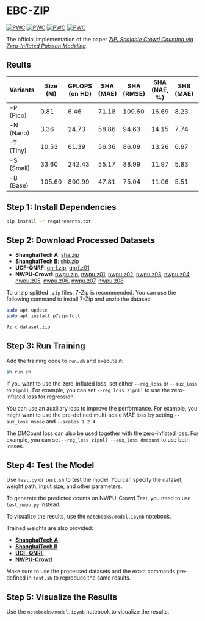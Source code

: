 # EBC-ZIP

[![PWC](https://img.shields.io/endpoint.svg?url=https://paperswithcode.com/badge/ebc-zip-improving-blockwise-crowd-counting/crowd-counting-on-shanghaitech-a)](https://paperswithcode.com/sota/crowd-counting-on-shanghaitech-a?p=ebc-zip-improving-blockwise-crowd-counting)
[![PWC](https://img.shields.io/endpoint.svg?url=https://paperswithcode.com/badge/ebc-zip-improving-blockwise-crowd-counting/crowd-counting-on-shanghaitech-b)](https://paperswithcode.com/sota/crowd-counting-on-shanghaitech-b?p=ebc-zip-improving-blockwise-crowd-counting)
[![PWC](https://img.shields.io/endpoint.svg?url=https://paperswithcode.com/badge/ebc-zip-improving-blockwise-crowd-counting/crowd-counting-on-ucf-qnrf)](https://paperswithcode.com/sota/crowd-counting-on-ucf-qnrf?p=ebc-zip-improving-blockwise-crowd-counting)
[![PWC](https://img.shields.io/endpoint.svg?url=https://paperswithcode.com/badge/ebc-zip-improving-blockwise-crowd-counting/crowd-counting-on-nwpu-crowd-val)](https://paperswithcode.com/sota/crowd-counting-on-nwpu-crowd-val?p=ebc-zip-improving-blockwise-crowd-counting)

The official implementation of the paper [*ZIP: Scalable Crowd Counting via Zero-Inflated Poisson Modeling*](https://arxiv.org/pdf/2506.19955).

## Reults

| **Variants** | **Size (M)** | **GFLOPS (on HD)** | **SHA (MAE)** | **SHA (RMSE)** | **SHA (NAE, %)** | **SHB (MAE)** | **SHB (RMSE)** | **SHB (NAE, %)** | **QNRF (MAE)** | **QNRF (RMSE)** | **QNRF (NAE, %)** |
|--------------|--------------|--------------------|---------------|----------------|------------------|---------------|----------------|------------------|----------------|-----------------|-------------------|
| -P (Pico)    | 0.81         | 6.46               | 71.18         | 109.60         | 16.69            | 8.23          | 12.62          | 6.98             | 96.29          | 161.82          | 14.40             |
| -N (Nano)    | 3.36         | 24.73              | 58.86         | 94.63          | 14.15            | 7.74          | 12.14          | 6.33             | 86.46          | 147.64           | 12.60             |
| -T (Tiny)    | 10.53        | 61.39              | 56.36         | 86.09          | 13.26            | 6.67          | 9.90           | 5.52             | 76.02          | 129.40          | 11.10             |
| -S (Small)   | 33.60        | 242.43             | 55.17         | 88.99          | 11.97            | 5.83          | 9.21           | 4.58             | 73.32          | 125.09          | 10.40             |
| -B (Base)    | 105.60       | 800.99             | 47.81         | 75.04          | 11.06            | 5.51          | 8.63           | 4.48             | 69.46          | 121.88          | 10.18             |

## Step 1: Install Dependencies

```bash
pip install -r requirements.txt
```

## Step 2: Download Processed Datasets

- **ShanghaiTech A**: [sha.zip](https://github.com/Yiming-M/EBC-ZIP/releases/download/dataset/sha.zip)
- **ShanghaiTech B**: [shb.zip](https://github.com/Yiming-M/EBC-ZIP/releases/download/dataset/shb.zip)
- **UCF-QNRF**: [qnrf.zip](https://github.com/Yiming-M/EBC-ZIP/releases/download/dataset/qnrf.zip), [qnrf.z01](https://github.com/Yiming-M/EBC-ZIP/releases/download/dataset/qnrf.z01)
- **NWPU-Crowd**: [nwpu.zip](https://github.com/Yiming-M/EBC-ZIP/releases/download/dataset/nwpu.zip), [nwpu.z01](https://github.com/Yiming-M/EBC-ZIP/releases/download/dataset/nwpu.z01), [nwpu.z02](https://github.com/Yiming-M/EBC-ZIP/releases/download/dataset/nwpu.z02), [nwpu.z03](https://github.com/Yiming-M/EBC-ZIP/releases/download/dataset/nwpu.z03), [nwpu.z04](https://github.com/Yiming-M/EBC-ZIP/releases/download/dataset/nwpu.z04), [nwpu.z05](https://github.com/Yiming-M/EBC-ZIP/releases/download/dataset/nwpu.z05), [nwpu.z06](https://github.com/Yiming-M/EBC-ZIP/releases/download/dataset/nwpu.z06), [nwpu.z07](https://github.com/Yiming-M/EBC-ZIP/releases/download/dataset/nwpu.z07), [nwpu.z08](https://github.com/Yiming-M/EBC-ZIP/releases/download/dataset/nwpu.z08)

To unzip splitted `.zip` files, 7-Zip is recommended. You can use the following command to install 7-Zip and unzip the dataset:

```bash
sudo apt update
sudo apt install p7zip-full

7z x dataset.zip
```

## Step 3: Run Training

Add the training code to `run.sh` and execute it:

```bash
sh run.sh
```

If you want to use the zero-inflated loss, set either `--reg_loss` or `--aux_loss` to `zipnll`. For example, you can set `--reg_loss zipnll` to use the zero-inflated loss for regression. 

You can use an auxillary loss to improve the performance. For example, you might want to use the pre-defined multi-scale MAE loss by setting `--aux_loss msmae` and `--scales 1 2 4`.

The DMCount loss can also be used together with the zero-inflated loss. For example, you can set `--reg_loss zipnll --aux_loss dmcount` to use both losses.


## Step 4: Test the Model

Use `test.py` or `test.sh` to test the model. You can specify the dataset, weight path, input size, and other parameters.

To generate the predicted counts on NWPU-Crowd Test, you need to use `test_nwpu.py` instead.

To visualize the results, use the `notebooks/model.ipynb` notebook.

Trained weights are also provided:
- [**ShanghaiTech A**](https://github.com/Yiming-M/EBC-ZIP/releases/tag/weights_sha)
- [**ShanghaiTech B**](https://github.com/Yiming-M/EBC-ZIP/releases/tag/weights_shb)
- [**UCF-QNRF**](https://github.com/Yiming-M/EBC-ZIP/releases/tag/weights_qnrf)
- [**NWPU-Crowd**](https://github.com/Yiming-M/EBC-ZIP/releases/tag/weights_nwpu)

Make sure to use the processed datasets and the exact commands pre-defined in `test.sh` to reproduce the same results.

## Step 5: Visualize the Results

Use the `notebooks/model.ipynb` notebook to visualize the results.
